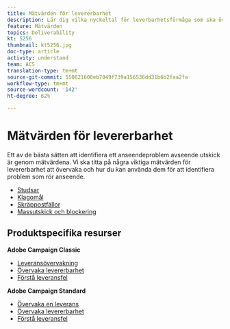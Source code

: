 ```yaml
---
title: Mätvärden för levererbarhet
description: Lär dig vilka nyckeltal för leverbarhetsförmåga som ska övervakas och hur de ska användas för att identifiera problem som rör anseende.
feature: Mätvärden
topics: Deliverability
kt: 5256
thumbnail: kt5256.jpg
doc-type: article
activity: understand
team: ACS
translation-type: tm+mt
source-git-commit: 550821608eb7049f739a156536dd31b6b2faa2fa
workflow-type: tm+mt
source-wordcount: '142'
ht-degree: 62%

---
```



# Mätvärden för levererbarhet

Ett av de bästa sätten att identifiera ett anseendeproblem avseende utskick är genom mätvärdena. Vi ska titta på några viktiga mätvärden för levererbarhet att övervaka och hur du kan använda dem för att identifiera problem som rör anseende.

* [Studsar](/help/metrics/bounces.md)
* [Klagomål](/help/metrics/complaints.md)
* [Skräppostfällor](/help/metrics/spam-traps.md)
* [Massutskick och blockering](/help/metrics/bulking-and-blocking.md)

## Produktspecifika resurser

**Adobe Campaign Classic**

* [Leveransövervakning](https://experienceleague.adobe.com/docs/campaign-classic/using/sending-messages/monitoring-deliveries/about-delivery-monitoring.html)
* [Övervaka levererbarhet](https://experienceleague.adobe.com/docs/campaign-classic/using/sending-messages/deliverability-management/monitoring-deliverability.html)
* [Förstå leveransfel](https://experienceleague.adobe.com/docs/campaign-classic/using/sending-messages/monitoring-deliveries/understanding-delivery-failures.html)

**Adobe Campaign Standard**

* [Övervaka en leverans](https://experienceleague.adobe.com/docs/campaign-standard/using/testing-and-sending/monitoring-messages/monitoring-a-delivery.html)
* [Övervaka levererbarhet](https://experienceleague.adobe.com/docs/campaign-standard/using/testing-and-sending/managing-deliverability/monitor-deliverability.html?lang=en#testing-and-sending)
* [Förstå leveransfel](https://experienceleague.adobe.com/docs/campaign-standard/using/testing-and-sending/monitoring-messages/understanding-delivery-failures.html)
